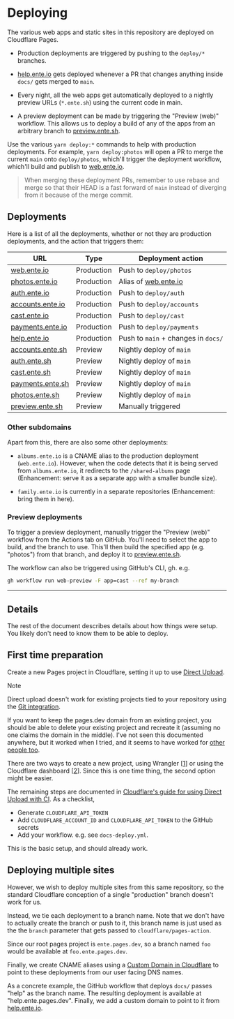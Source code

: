 # Deploying

The various web apps and static sites in this repository are deployed on
Cloudflare Pages.

-   Production deployments are triggered by pushing to the `deploy/*` branches.

-   [help.ente.io](https://help.ente.io) gets deployed whenever a PR that
    changes anything inside `docs/` gets merged to `main`.

-   Every night, all the web apps get automatically deployed to a nightly
    preview URLs (`*.ente.sh`) using the current code in main.

-   A preview deployment can be made by triggering the "Preview (web)" workflow.
    This allows us to deploy a build of any of the apps from an arbitrary branch
    to [preview.ente.sh](https://preview.ente.sh).

Use the various `yarn deploy:*` commands to help with production deployments.
For example, `yarn deploy:photos` will open a PR to merge the current `main`
onto `deploy/photos`, which'll trigger the deployment workflow, which'll build
and publish to [web.ente.io](https://web.ente.io).

> When merging these deployment PRs, remember to use rebase and merge so that
> their HEAD is a fast forward of `main` instead of diverging from it because of
> the merge commit.

## Deployments

Here is a list of all the deployments, whether or not they are production
deployments, and the action that triggers them:

| URL                                          | Type       | Deployment action                           |
| -------------------------------------------- | ---------- | ------------------------------------------- |
| [web.ente.io](https://web.ente.io)           | Production | Push to `deploy/photos`                     |
| [photos.ente.io](https://photos.ente.io)     | Production | Alias of [web.ente.io](https://web.ente.io) |
| [auth.ente.io](https://auth.ente.io)         | Production | Push to `deploy/auth`                       |
| [accounts.ente.io](https://accounts.ente.io) | Production | Push to `deploy/accounts`                   |
| [cast.ente.io](https://cast.ente.io)         | Production | Push to `deploy/cast`                       |
| [payments.ente.io](https://payments.ente.io) | Production | Push to `deploy/payments`                   |
| [help.ente.io](https://help.ente.io)         | Production | Push to `main` + changes in `docs/`         |
| [accounts.ente.sh](https://accounts.ente.sh) | Preview    | Nightly deploy of `main`                    |
| [auth.ente.sh](https://auth.ente.sh)         | Preview    | Nightly deploy of `main`                    |
| [cast.ente.sh](https://cast.ente.sh)         | Preview    | Nightly deploy of `main`                    |
| [payments.ente.sh](https://payments.ente.sh) | Preview    | Nightly deploy of `main`                    |
| [photos.ente.sh](https://photos.ente.sh)     | Preview    | Nightly deploy of `main`                    |
| [preview.ente.sh](https://preview.ente.sh)   | Preview    | Manually triggered                          |

### Other subdomains

Apart from this, there are also some other deployments:

-   `albums.ente.io` is a CNAME alias to the production deployment
    (`web.ente.io`). However, when the code detects that it is being served from
    `albums.ente.io`, it redirects to the `/shared-albums` page (Enhancement:
    serve it as a separate app with a smaller bundle size).

-   `family.ente.io` is currently in a separate repositories (Enhancement: bring
    them in here).

### Preview deployments

To trigger a preview deployment, manually trigger the "Preview (web)" workflow
from the Actions tab on GitHub. You'll need to select the app to build, and the
branch to use. This'll then build the specified app (e.g. "photos") from that
branch, and deploy it to [preview.ente.sh](https://preview.ente.sh).

The workflow can also be triggered using GitHub's CLI, gh. e.g.

```sh
gh workflow run web-preview -F app=cast --ref my-branch
```

---

## Details

The rest of the document describes details about how things were setup. You
likely don't need to know them to be able to deploy.

## First time preparation

Create a new Pages project in Cloudflare, setting it up to use
[Direct Upload](https://developers.cloudflare.com/pages/get-started/direct-upload/).

> [!NOTE]
>
> Direct upload doesn't work for existing projects tied to your repository using
> the
> [Git integration](https://developers.cloudflare.com/pages/get-started/git-integration/).
>
> If you want to keep the pages.dev domain from an existing project, you should
> be able to delete your existing project and recreate it (assuming no one
> claims the domain in the middle). I've not seen this documented anywhere, but
> it worked when I tried, and it seems to have worked for
> [other people too](https://community.cloudflare.com/t/linking-git-repo-to-existing-cf-pages-project/530888).

There are two ways to create a new project, using Wrangler
[[1](https://github.com/cloudflare/pages-action/issues/51)] or using the
Cloudflare dashboard
[[2](https://github.com/cloudflare/pages-action/issues/115)]. Since this is one
time thing, the second option might be easier.

The remaining steps are documented in
[Cloudflare's guide for using Direct Upload with CI](https://developers.cloudflare.com/pages/how-to/use-direct-upload-with-continuous-integration/).
As a checklist,

-   Generate `CLOUDFLARE_API_TOKEN`
-   Add `CLOUDFLARE_ACCOUNT_ID` and `CLOUDFLARE_API_TOKEN` to the GitHub secrets
-   Add your workflow. e.g. see `docs-deploy.yml`.

This is the basic setup, and should already work.

## Deploying multiple sites

However, we wish to deploy multiple sites from this same repository, so the
standard Cloudflare conception of a single "production" branch doesn't work for
us.

Instead, we tie each deployment to a branch name. Note that we don't have to
actually create the branch or push to it, this branch name is just used as the
the `branch` parameter that gets passed to `cloudflare/pages-action`.

Since our root pages project is `ente.pages.dev`, so a branch named `foo` would
be available at `foo.ente.pages.dev`.

Finally, we create CNAME aliases using a
[Custom Domain in Cloudflare](https://developers.cloudflare.com/pages/how-to/custom-branch-aliases/)
to point to these deployments from our user facing DNS names.

As a concrete example, the GitHub workflow that deploys `docs/` passes "help" as
the branch name. The resulting deployment is available at "help.ente.pages.dev".
Finally, we add a custom domain to point to it from
[help.ente.io](https://help.ente.io).
